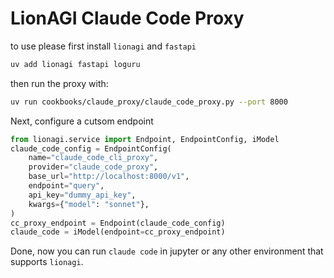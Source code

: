 # LionAGI Claude Code Proxy

to use please first install `lionagi` and `fastapi`

```bash
uv add lionagi fastapi loguru
```

then run the proxy with:

```bash
uv run cookbooks/claude_proxy/claude_code_proxy.py --port 8000
```

Next, configure a cutsom endpoint 

```python
from lionagi.service import Endpoint, EndpointConfig, iModel
claude_code_config = EndpointConfig(
    name="claude_code_cli_proxy",
    provider="claude_code_proxy",
    base_url="http://localhost:8000/v1",
    endpoint="query",
    api_key="dummy_api_key",
    kwargs={"model": "sonnet"},
)
cc_proxy_endpoint = Endpoint(claude_code_config)
claude_code = iModel(endpoint=cc_proxy_endpoint)
```

Done, now you can run `claude code` in jupyter or any other environment that supports `lionagi`.
